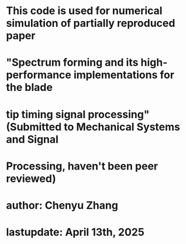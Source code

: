 # This code is used for numerical simulation of partially reproduced paper
# "Spectrum forming and its high-performance implementations for the blade
# tip timing signal processing" (Submitted to Mechanical Systems and Signal
# Processing, haven't been peer reviewed)
# author: Chenyu Zhang
# lastupdate: April 13th, 2025
